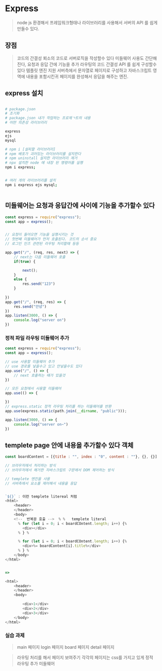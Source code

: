


# Express

> node js 환경해서 프레임워크형태나 라이브러리를 사용해서
> 서버의 API 를 쉽게 만들수 있다.

## 장점
> 코드의 간결성 푀소의 코드로 서버로직을 작성할수 있다
> 미들웨어 사용도 간단해진다, 요청과 응답 간에 기능을 추가
> 라우팅의 코드 간결성 API 를 쉽게 구성할수 있다
> 템플릿 엔진 지원 서버측에서 문자열로 페이지로 구성하고 자바스크립트 영역에 내용을 포함시킨귀 페이지를 완성해서 응답을 해주는 엔진.


## express 설치
```sh

# package.json
# 조기화
# package.json 내가 작업하는 프로제ㄱ트의 내용
# 어떤 의존성 라이브러리 

express
ejs
mysql

# npm i [설피할 라이브러리]
# npm 배포가 괴어있는 라이브러리를 설치한다
# npm uninstall 설치한 라이브러리 제거
# npx 설치한 node 에 내장 된 명령어를 실행
npm i express;


# 여러 개의 라이브러리를 설치 
npm i express ejs mysql;

```
```js
```
## 미들웨어는 요청과 응답간에 사이에 기능을 추가할수 있다

```js
const express = require("express");
const app = express();


// 요청이 들어오면 기능을 실행시키는 것
// 첫번째 미들웨어가 먼저 호출된다. 코드의 순서 중요
// 로그인 인즈 관련된 라우팅 처리할때 등등

app.get("/", (req, res, next) => {
    // next는 다음 미들웨어 호출
    if(true) {

        next();
    }
    else {
        res.send("123")
    }
        
})
app.get("/", (req, res) => {
    res.send("안녕")
})
app.listen(3000, () => {
    console.log("server on")
})

```

### 정적 파일 라우팅 미들웨어 추가


```js
const express = require("express");
const app = express();

// use 사용할 미들웨어 추가
// use 경로를 넣을수고 있고 안넣을수도 있다
app.use("/", () => {
    // next 호출하는 떄가 있을것
})

// 모든 요청에서 사용할 미들웨어
app.use(() => {

})
// express.static 정적 라우팅 처리를 하는 미들웨어를 반환
app.use(express.static(path.join(__dirname, "public")));

app.listen(3000, () => {
    console.log("server on~")
})


```
## templete page 안에 내용을 추가할수 있다 객체

```js
const boardContent = [{title : "", index : "0", content : ""}, {}, {}]

// 브라우저에서 처리하는 방식
// 브라우저에서 해거한 자바스크립트 구문에서 DOM 제어하는 방식

// templete 엔진을 사용
// 서버측에서 요소를 제어해서 내용을 응답


`${}` : 이런 templete litereal 처럼
<html>
    <header>
    </header>
    <body>
    <!--  반복문 호출 -->  % %   templete literal
      % for (let i = 0; i < boardCOntent.length; i++) {%
        <div></div>
      % } %

      % for (let i = 0; i < boardCOntent.length; i++) {%
        <div>%= boardContent[i].title%</div>
      % } %
    </body>
</html>


=> 

<html>
    <header>
    </header>
    <body>
    
        <div>1</div>
        <div>2</div>
        <div>3</div>
    </body>
</html>


```



### 실습 과제 
> main 페이지
> login 페이지
> board 페이지
> detail 페이지

> 라우팅 처리를 해서 페이지 보여주기 각각의 페이지는 css를 가지고 있게 정적 라우팅 추가 미들웨어